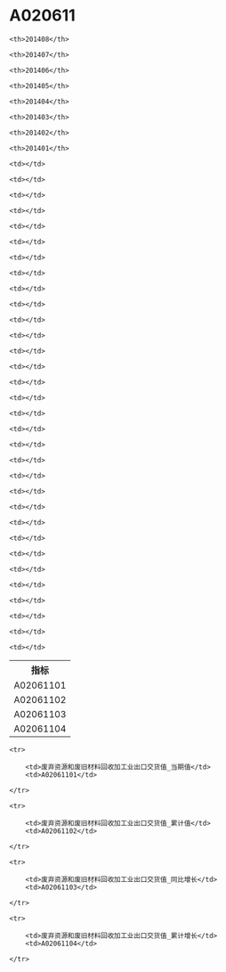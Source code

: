 A020611
======


<table>

<tr>
    <th>指标</th>
    
    <th>201408</th>
    
    <th>201407</th>
    
    <th>201406</th>
    
    <th>201405</th>
    
    <th>201404</th>
    
    <th>201403</th>
    
    <th>201402</th>
    
    <th>201401</th>
    
</tr>


<tr>
    <td>A02061101</td>
    
    <td></td>
    
    <td></td>
    
    <td></td>
    
    <td></td>
    
    <td></td>
    
    <td></td>
    
    <td></td>
    
    <td></td>
    

</tr>

<tr>
    <td>A02061102</td>
    
    <td></td>
    
    <td></td>
    
    <td></td>
    
    <td></td>
    
    <td></td>
    
    <td></td>
    
    <td></td>
    
    <td></td>
    

</tr>

<tr>
    <td>A02061103</td>
    
    <td></td>
    
    <td></td>
    
    <td></td>
    
    <td></td>
    
    <td></td>
    
    <td></td>
    
    <td></td>
    
    <td></td>
    

</tr>

<tr>
    <td>A02061104</td>
    
    <td></td>
    
    <td></td>
    
    <td></td>
    
    <td></td>
    
    <td></td>
    
    <td></td>
    
    <td></td>
    
    <td></td>
    

</tr>


</table>

<table>
    
    <tr>

        <td>废弃资源和废旧材料回收加工业出口交货值_当期值</td>
        <td>A02061101</td>

    </tr>
    
    <tr>

        <td>废弃资源和废旧材料回收加工业出口交货值_累计值</td>
        <td>A02061102</td>

    </tr>
    
    <tr>

        <td>废弃资源和废旧材料回收加工业出口交货值_同比增长</td>
        <td>A02061103</td>

    </tr>
    
    <tr>

        <td>废弃资源和废旧材料回收加工业出口交货值_累计增长</td>
        <td>A02061104</td>

    </tr>
    
</table>